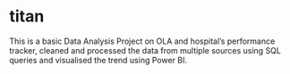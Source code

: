 # titan
This is a basic Data Analysis Project on OLA and hospital’s performance tracker, cleaned and processed the data from multiple sources using SQL queries and visualised the trend using Power BI. 
